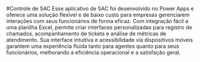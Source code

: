 #Controle de SAC
Esse aplicativo de SAC foi desenvolvido no Power Apps e oferece uma solução flexível e de baixo custo para empresas gerenciarem interações com seus funcionários de forma eficaz. Com integração fácil a uma planilha Excel, permite criar interfaces personalizadas para registro de chamados, acompanhamento de tickets e análise de métricas de atendimento. Sua interface intuitiva e acessibilidade via dispositivos móveis garantem uma experiência fluida tanto para agentes quanto para seus funcionários, melhorando a eficiência operacional e a satisfação geral.
